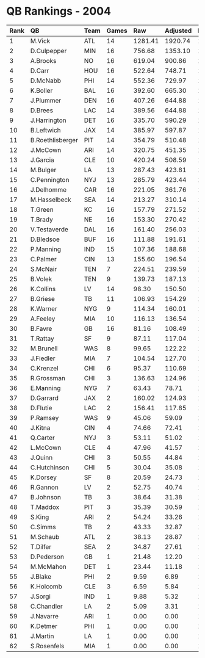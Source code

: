 # QB Rankings - 2004

| Rank | QB               | Team | Games | Raw     | Adjusted | Difficulty | Avg/Game | Normalized |
| :----| :----------------| :----| :-----| :-------| :--------| :----------| :--------| :----------|
| 1    | M.Vick           | ATL  | 14    | 1281.41 | 1920.74  | 1.000      | 137.20   | 131.31     |
| 2    | D.Culpepper      | MIN  | 16    | 756.68  | 1353.10  | 1.000      | 84.57    | 107.32     |
| 3    | A.Brooks         | NO   | 16    | 619.04  | 900.86   | 1.000      | 56.30    | 84.14      |
| 4    | D.Carr           | HOU  | 16    | 522.64  | 748.71   | 1.000      | 46.79    | 76.33      |
| 5    | D.McNabb         | PHI  | 14    | 552.36  | 729.97   | 1.000      | 52.14    | 73.43      |
| 6    | K.Boller         | BAL  | 16    | 392.60  | 665.30   | 1.000      | 41.58    | 72.06      |
| 7    | J.Plummer        | DEN  | 16    | 407.26  | 644.88   | 1.000      | 40.31    | 71.01      |
| 8    | D.Brees          | LAC  | 14    | 389.56  | 644.88   | 1.000      | 46.06    | 70.11      |
| 9    | J.Harrington     | DET  | 16    | 335.70  | 590.29   | 1.000      | 36.89    | 68.21      |
| 10   | B.Leftwich       | JAX  | 14    | 385.97  | 597.87   | 1.000      | 42.71    | 67.00      |
| 11   | B.Roethlisberger | PIT  | 14    | 354.79  | 510.48   | 1.000      | 36.46    | 62.76      |
| 12   | J.McCown         | ARI  | 14    | 320.75  | 451.35   | 1.000      | 32.24    | 59.88      |
| 13   | J.Garcia         | CLE  | 10    | 420.24  | 508.59   | 1.000      | 50.86    | 59.55      |
| 14   | M.Bulger         | LA   | 13    | 287.43  | 423.81   | 1.000      | 32.60    | 57.94      |
| 15   | C.Pennington     | NYJ  | 13    | 285.79  | 423.44   | 1.000      | 32.57    | 57.92      |
| 16   | J.Delhomme       | CAR  | 16    | 221.05  | 361.76   | 1.000      | 22.61    | 56.49      |
| 17   | M.Hasselbeck     | SEA  | 14    | 213.27  | 310.14   | 1.000      | 22.15    | 53.02      |
| 18   | T.Green          | KC   | 16    | 157.79  | 271.52   | 1.000      | 16.97    | 51.86      |
| 19   | T.Brady          | NE   | 16    | 153.30  | 270.42   | 1.000      | 16.90    | 51.81      |
| 20   | V.Testaverde     | DAL  | 16    | 161.40  | 256.03   | 1.000      | 16.00    | 51.07      |
| 21   | D.Bledsoe        | BUF  | 16    | 111.88  | 191.61   | 1.000      | 11.98    | 47.77      |
| 22   | P.Manning        | IND  | 15    | 107.36  | 188.68   | 1.000      | 12.58    | 47.37      |
| 23   | C.Palmer         | CIN  | 13    | 155.60  | 196.54   | 1.000      | 15.12    | 47.22      |
| 24   | S.McNair         | TEN  | 7     | 224.51  | 239.59   | 1.000      | 34.23    | 46.77      |
| 25   | B.Volek          | TEN  | 9     | 139.73  | 187.13   | 1.000      | 20.79    | 45.56      |
| 26   | K.Collins        | LV   | 14    | 98.30   | 150.50   | 1.000      | 10.75    | 45.26      |
| 27   | B.Griese         | TB   | 11    | 106.93  | 154.29   | 1.000      | 14.03    | 44.75      |
| 28   | K.Warner         | NYG  | 9     | 114.34  | 160.01   | 1.000      | 17.78    | 44.46      |
| 29   | A.Feeley         | MIA  | 10    | 116.13  | 136.54   | 1.000      | 13.65    | 43.74      |
| 30   | B.Favre          | GB   | 16    | 81.16   | 108.49   | 1.000      | 6.78     | 43.51      |
| 31   | T.Rattay         | SF   | 9     | 87.11   | 117.04   | 1.000      | 13.00    | 42.71      |
| 32   | M.Brunell        | WAS  | 8     | 99.65   | 122.22   | 1.000      | 15.28    | 42.69      |
| 33   | J.Fiedler        | MIA  | 7     | 104.54  | 127.70   | 1.000      | 18.24    | 42.65      |
| 34   | C.Krenzel        | CHI  | 6     | 95.37   | 110.69   | 1.000      | 18.45    | 41.78      |
| 35   | R.Grossman       | CHI  | 3     | 136.63  | 124.96   | 1.000      | 41.65    | 41.22      |
| 36   | E.Manning        | NYG  | 7     | 63.43   | 78.71    | 1.000      | 11.24    | 40.84      |
| 37   | D.Garrard        | JAX  | 2     | 160.02  | 124.93   | 1.000      | 62.47    | 40.73      |
| 38   | D.Flutie         | LAC  | 2     | 156.41  | 117.85   | 1.000      | 58.93    | 40.64      |
| 39   | P.Ramsey         | WAS  | 9     | 45.06   | 59.09    | 1.000      | 6.57     | 40.35      |
| 40   | J.Kitna          | CIN  | 4     | 74.66   | 72.41    | 1.000      | 18.10    | 40.07      |
| 41   | Q.Carter         | NYJ  | 3     | 53.11   | 51.02    | 1.000      | 17.01    | 39.28      |
| 42   | L.McCown         | CLE  | 4     | 47.96   | 41.57    | 1.000      | 10.39    | 39.17      |
| 43   | J.Quinn          | CHI  | 3     | 50.55   | 44.84    | 1.000      | 14.95    | 39.12      |
| 44   | C.Hutchinson     | CHI  | 5     | 30.04   | 35.08    | 1.000      | 7.02     | 39.07      |
| 45   | K.Dorsey         | SF   | 8     | 20.59   | 24.73    | 1.000      | 3.09     | 38.90      |
| 46   | R.Gannon         | LV   | 2     | 52.75   | 40.74    | 1.000      | 20.37    | 38.85      |
| 47   | B.Johnson        | TB   | 3     | 38.64   | 31.38    | 1.000      | 10.46    | 38.77      |
| 48   | T.Maddox         | PIT  | 3     | 35.39   | 30.59    | 1.000      | 10.20    | 38.74      |
| 49   | S.King           | ARI  | 2     | 54.24   | 33.26    | 1.000      | 16.63    | 38.68      |
| 50   | C.Simms          | TB   | 2     | 43.33   | 32.87    | 1.000      | 16.43    | 38.68      |
| 51   | M.Schaub         | ATL  | 2     | 38.13   | 28.87    | 1.000      | 14.44    | 38.59      |
| 52   | T.Dilfer         | SEA  | 2     | 34.87   | 27.61    | 1.000      | 13.80    | 38.56      |
| 53   | D.Pederson       | GB   | 1     | 21.48   | 12.20    | 1.000      | 12.20    | 38.15      |
| 54   | M.McMahon        | DET  | 1     | 23.44   | 11.18    | 1.000      | 11.18    | 38.13      |
| 55   | J.Blake          | PHI  | 2     | 9.59    | 6.89     | 1.000      | 3.44     | 38.10      |
| 56   | K.Holcomb        | CLE  | 3     | 6.59    | 5.84     | 1.000      | 1.95     | 38.10      |
| 57   | J.Sorgi          | IND  | 1     | 9.88    | 5.32     | 1.000      | 5.32     | 38.03      |
| 58   | C.Chandler       | LA   | 2     | 5.09    | 3.31     | 1.000      | 1.66     | 38.02      |
| 59   | J.Navarre        | ARI  | 1     | 0.00    | 0.00     | 1.000      | 0.00     | 37.94      |
| 60   | K.Detmer         | PHI  | 1     | 0.00    | 0.00     | 1.000      | 0.00     | 37.94      |
| 61   | J.Martin         | LA   | 1     | 0.00    | 0.00     | 1.000      | 0.00     | 37.94      |
| 62   | S.Rosenfels      | MIA  | 1     | 0.00    | 0.00     | 1.000      | 0.00     | 37.94      |

